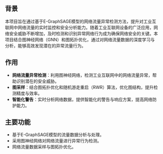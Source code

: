 ## 背景

本项目旨在通过基于E-GraphSAGE模型的网络流量异常检测方法，提升对工业互联网中网络流量的实时监控和安全分析能力。随着工业互联网设备的广泛应用，网络安全威胁不断增加，及时检测和识别异常网络行为成为确保网络安全的关键。本项目结合图神经网络（GNN）和图拓扑优化，通过对网络流量数据的深度学习与分析，能够高效发现潜在的异常流量行为。

## 作用

- **网络流量异常检测**：利用图神经网络，检测工业互联网中的网络流量异常，帮助识别潜在的安全威胁。
- **图采样**：结合图拓扑优化和随机游走重启（RWR）算法，优化图结构，提升检测精度与效率。
- **智能化警告**：实时分析网络数据，提供智能化的警告与响应方案，提高网络防护能力。

## 主要功能

- 基于E-GraphSAGE模型的流量数据分析与处理。
- 采用图神经网络对网络流量进行异常行为检测。
- 网络流量数据采样与图拓扑优化。
